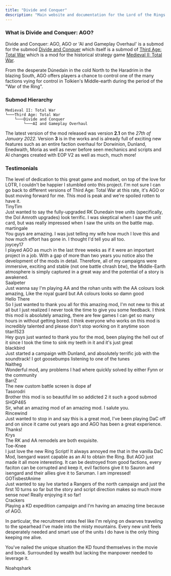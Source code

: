 ```yaml
---
title: "Divide and Conquer"
description: "Main website and documentation for the Lord of the Rings mod 'Divide and Conquer: AI and Gameplay Overhaul'. Includes a 3D model viewer, screenshot gallery, download/install instructions and a full feature set page."
---
```


### What is Divide and Conquer: AGO?
Divide and Conquer: AGO, AGO or 'AI and Gameplay Overhaul' is a submod for the submod [Divide and Conquer](https://www.moddb.com/mods/divide-and-conquer) which itself is a submod of [Third Age: Total War](https://www.moddb.com/mods/third-age-total-war) which is a mod for the historical strategy game [Medieval II: Total War](https://store.steampowered.com/app/4700/Total_War_MEDIEVAL_II__Definitive_Edition/).

From the desperate Dúnedain in the cold North to the Haradrim in the blazing South, AGO offers players a chance to control one of the many factions vying for control in Tolkien's Middle-earth during the period of the "War of the Ring".

### Submod Hierarchy
```
Medieval II: Total War
└───Third Age: Total War
    └───Divide and Conquer
        └───AI and Gameplay Overhaul
```
The latest version of the mod released was version **2.1** on the *27th of January 2022*. Version **3** is in the works and is already full of exciting new features such as an entire faction overhaul for Dorwinion, Dunland, Enedwaith, Moria as well as never before seen mechanics and scripts and AI changes created with EOP V2 as well as much, much more!

<div class="testimonials">

### Testimonials

<div class="speechbubble">
The level of dedication to this great game and modset, on top of the love for LOTR, I couldn't be happier I stumbled onto this project. I'm not sure I can go back to different versions of Third Age: Total War at this rate, it's AGO or bust moving forward for me. This mod is peak and we're spoiled rotten to have it. 
<div class="username">
TinyTim
</div>
</div>

<div class="speechbubble">
Just wanted to say the fully-upgraded RK Dunedain tree units (specifically, the Dol Amroth upgrades) look terrific. I was skeptical when I saw the unit card, but was really impressed when I saw the units on the battle map.
<div class="username">
martingale
</div>
</div>

<div class="speechbubble">
You guys are amazing. I was just telling my wife how much I love this and how much effort has gone in. I thought I'd tell you all too.
<div class="username">
joycey17
</div>
</div>

<div class="speechbubble">
I played AGO as much in the last three weeks as if it were an important project in a job. With a gap of more than two years you notice also the development of the mods in detail. Therefore, all of my campaigns were immersive, exciting and stable  (not one battle chrash btw), the Middle-Earth atmosphere is simply captured in a great way and the potential of a story is awakened.
<div class="username">
Saalpeter
</div>
</div>

<div class="speechbubble">
Just wanna say I'm playing AA and the rohan units with the AA colours look amazing, Like the royal guard but AA colours looks so damn good
<div class="username">
Hello There
</div>
</div>

<div class="speechbubble">
So I just wanted to thank you all for this amazing mod, I'm not new to this at all but I just realized I never took the time to give you some feedback. I think this mod is absolutely amazing, there are few games I can get so many hours in without getting bored. I think everyone who works on this mod is incredibly talented and please don't stop working on it anytime soon
<div class="username">
titan1523
</div>
</div>

<div class="speechbubble">
Hey guys  just wanted to thank you  for the mod, been playing the hell out of it since I took the time to sink my teeth in it and it's just great
<div class="username">
blackbird
</div>
</div>

<div class="speechbubble">
Just started a campaign with Dunland, and absolutely terrific job with the soundtrack! I got goosebumps listening to one of the tunes
<div class="username">
Naitheg
</div>
</div>

<div class="speechbubble">
Wonderful mod, any problems I had where quickly solved by either Fynn or the community
<div class="username">
BarrZ
</div>
</div>

<div class="speechbubble">
The new custom battle screen is dope af
<div class="username">
Tasorodri
</div>
</div>

<div class="speechbubble">
Brother this mod is so beautiful Im so addicted 2 it such a good submod
<div class="username">
SHQP465
</div>
</div>

<div class="speechbubble">
Sir, what an amazing mod of an amazing mod. I salute you.
<div class="username">
Rincewind
</div>
</div>

<div class="speechbubble">
Just wanted to stop in and say this is a great mod, I've been playing DaC off and on since it came out years ago and AGO has been a great experience. Thanks!
<div class="username">
Krys
</div>
</div>

<div class="speechbubble">
The RK and AA remodels are both exquisite.
<div class="username">
Toe-Knee
</div>
</div>

<div class="speechbubble">
I just love the new Ring Script! It always annoyed me that in the vanilla DaC Mod, Isengard wasnt capable as an AI to obtain the Ring. But AGO just made it all more interesting. It can be destroyed from good factions, every faciton can be corrupted and keep it, evil factions give it to Sauron and isengard and their allies give it to Saruman. I am impressed!
<div class="username">
GOTisbestAnime
</div>
</div>

<div class="speechbubble">
Just wanted to say Ive started a Rangers of the north campaign and just the first 10 turns so far but the story and script direction makes so much more sense now! Really enjoying it so far!
<div class="username">
Crackers
</div>
</div>

<div class="speechbubble">
Playing a KD expedition campaign and I'm having an amazing time because of AGO.

In particular, the recruitment rates feel like I'm relying on dwarves traveling to the spearhead I've made into the misty mountains. Every new unit feels desperately needed and smart use of the units I do have is the only thing keeping me alive.

You've nailed the unique situation the KD found themselves in the movie and book. Surrounded by wealth but lacking the manpower needed to leverage it. 
<div class="username">
Noahqshark
</div>
</div>

</div>